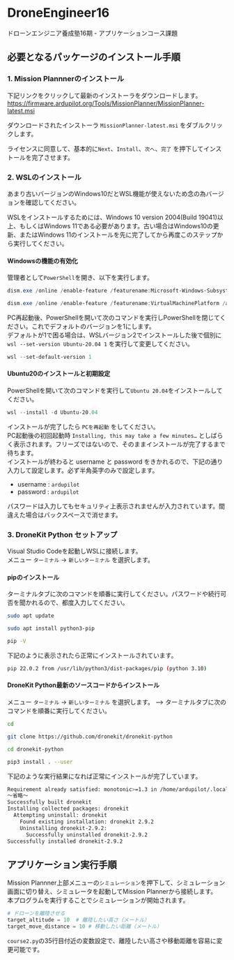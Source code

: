 # DroneEngineer16
ドローンエンジニア養成塾16期 - アプリケーションコース課題

## 必要となるパッケージのインストール手順

### 1. Mission Plannnerのインストール
下記リンクをクリックして最新のインストーラをダウンロードします。 
https://firmware.ardupilot.org/Tools/MissionPlanner/MissionPlanner-latest.msi  

ダウンロードされたインストーラ `MissionPlanner-latest.msi` をダブルクリックします。  

ライセンスに同意して、基本的に`Next`、`Install`、`次へ`、`完了` を押下してインストールを完了させます。  

### 2. WSLのインストール
あまり古いバージョンのWindows10だとWSL機能が使えないため念の為バージョンを確認してください。  

WSLをインストールするためには、Windows 10 version 2004(Build 19041)以上、もしくはWindows 11である必要があります。古い場合はWindows10の更新、またはWindows 11のインストールを先に完了してから再度このステップから実行してください。  

#### Windowsの機能の有効化
管理者として`PowerShell`を開き、以下を実行します。

```powershell
dism.exe /online /enable-feature /featurename:Microsoft-Windows-Subsystem-Linux /all /norestart
```

```powershell
dism.exe /online /enable-feature /featurename:VirtualMachinePlatform /all /norestart
```

PC再起動後、PowerShellを開いて次のコマンドを実行しPowerShellを閉じてください。これでデフォルトのバージョンを1にします。  
デフォルトが1で困る場合は、WSLバージョン2でインストールした後で個別に `wsl --set-version Ubuntu-20.04 1` を実行して変更してください。
```powershell
wsl --set-default-version 1
```

#### Ubuntu20のインストールと初期設定
PowerShellを開いて次のコマンドを実行して`Ubuntu 20.04`をインストールしてください。

```powershell
wsl --install -d Ubuntu-20.04
```

インストールが完了したら `PCを再起動` をしてください。<br/>
PC起動後の初回起動時 `Installing, this may take a few minutes…` としばらく表示されます。フリーズではないので、そのままインストールが完了するまで待ちます。  
インストールが終わると username と password をきかれるので、下記の通り入力して設定します。必ず半角英字のみで設定します。

* username : `ardupilot`
* password : `ardupilot` 

パスワードは入力してもセキュリティ上表示されませんが入力されています。間違えた場合はバックスペースで消せます。


### 3. DroneKit Python セットアップ
Visual Studio Codeを起動しWSLに接続します。  
メニュー `ターミナル` → `新しいターミナル` を選択します。

#### pipのインストール
ターミナルタブに次のコマンドを順番に実行してください。パスワードや続行可否を聞かれるので、都度入力してください。  
```bash
sudo apt update
```
```bash
sudo apt install python3-pip
```
```bash
pip -V
```
下記のように表示されたら正常にインストールされています。  
```bash
pip 22.0.2 from /usr/lib/python3/dist-packages/pip (python 3.10)
```

#### DroneKit Python最新のソースコードからインストール
メニュー `ターミナル` → `新しいターミナル` を選択します。 -->
ターミナルタブに次のコマンドを順番に実行してください。
```bash
cd
```
```bash
git clone https://github.com/dronekit/dronekit-python
```
```bash
cd dronekit-python
```
```bash
pip3 install . --user
```
下記のような実行結果になれば正常にインストールが完了しています。  
```bash
Requirement already satisfied: monotonic>=1.3 in /home/ardupilot/.local/lib/
～省略～
Successfully built dronekit
Installing collected packages: dronekit
  Attempting uninstall: dronekit
    Found existing installation: dronekit 2.9.2
    Uninstalling dronekit-2.9.2:
      Successfully uninstalled dronekit-2.9.2
Successfully installed dronekit-2.9.2
```

## アプリケーション実行手順
Mission Plannner上部メニューの`シミュレーション`を押下して、シミュレーション画面に切り替え、シミュレータを起動してMission Plannerから接続します。  
本プログラムを実行することでシミュレーションが開始されます。

```python
# ドローンを離陸させる
target_altitude = 10  # 離陸したい高さ（メートル）
target_move_distance = 10 # 移動したい距離（メートル）
```
`course2.py`の35行目付近の変数設定で、離陸したい高さや移動距離を容易に変更可能です。
